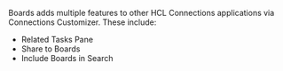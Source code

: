 Boards adds multiple features to other HCL Connections applications via Connections Customizer. These include: 
- Related Tasks Pane <!-- INCLUDE LINKS TO USER DOCS -->
- Share to Boards
- Include Boards in Search

